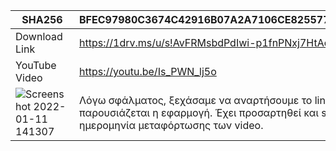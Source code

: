 |SHA256| BFEC97980C3674C42916B07A2A7106CE825577EB2552A040ADDADFB92D0EADBA|
|---|---| 
|Download Link | https://1drv.ms/u/s!AvFRMsbdPdIwi-p1fnPNxj7HtAdLJw?e=9FmJTD |
|YouTube Video| https://youtu.be/Is_PWN_lj5o |
|![Screenshot 2022-01-11 141307](https://user-images.githubusercontent.com/90507902/148940813-84af7376-0f8e-4548-a0fb-233f7d16daac.png)| Λόγω σφάλματος, ξεχάσαμε να αναρτήσουμε το link για το YouTube βίντεο, στο οποίο παρουσιάζεται η εφαρμογή. Έχει προσαρτηθεί και screenshot στο οποίο φαίνεται η ημερομηνία μεταφόρτωσης των video.
